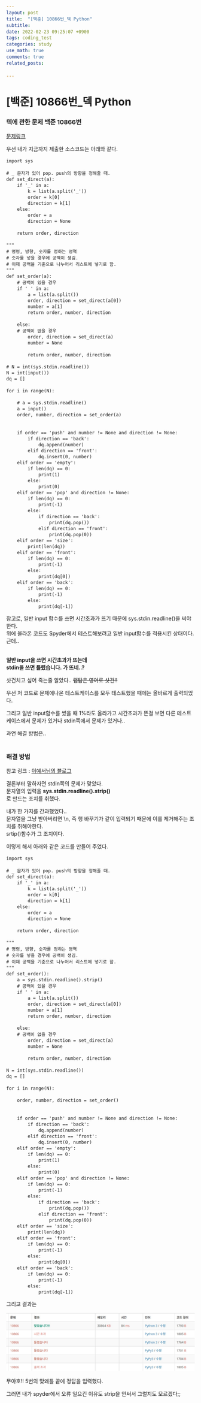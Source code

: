```yaml
---
layout: post
title:  "[백준] 10866번_덱 Python"
subtitle:   
date: 2022-02-23 09:25:07 +0900
tags: coding_test
categories: study
use_math: true
comments: true
related_posts:

---
```


# [백준] 10866번_덱 Python<br/>

### 덱에 관한 문제 백준 10866번<br/>

[문제링크](https://www.acmicpc.net/problem/10866)

우선 내가 지금까지 제출한 소스코드는 아래와 같다.

```
import sys

# _ 문자가 있어 pop. push의 방향을 정해줄 때.
def set_direct(a):
    if '_' in a:
        k = list(a.split('_'))
        order = k[0]
        direction = k[1]
    else:
        order = a
        direction = None
        
    return order, direction

"""
# 명령, 방향, 숫자를 정하는 영역
# 숫자를 넣을 경우에 공백이 생김.
# 이때 공백을 기준으로 나누어서 리스트에 넣기로 함.
"""
def set_order(a):
    # 공백이 있을 경우
    if ' ' in a:
        a = list(a.split())
        order, direction = set_direct(a[0])
        number = a[1]
        return order, number, direction
    
    else:
    # 공백이 없을 경우
        order, direction = set_direct(a)
        number = None

        return order, number, direction

# N = int(sys.stdin.readline())
N = int(input())
dq = []

for i in range(N):
    
    # a = sys.stdin.readline()
    a = input()
    order, number, direction = set_order(a)

        
    if order == 'push' and number != None and direction != None:
        if direction == 'back':
            dq.append(number)
        elif direction == 'front':
            dq.insert(0, number)
    elif order == 'empty':
        if len(dq) == 0:
            print(1)
        else:
            print(0)
    elif order == 'pop' and direction != None:
        if len(dq) == 0:
            print(-1)
        else:
            if direction == 'back':
                print(dq.pop())
            elif direction == 'front':
                print(dq.pop(0))
    elif order == 'size':
        print(len(dq))
    elif order == 'front':
        if len(dq) == 0:
            print(-1)
        else:
            print(dq[0])
    elif order == 'back':
        if len(dq) == 0:
            print(-1)
        else:
            print(dq[-1])
```

참고로, 일반 input 함수를 쓰면 시간초과가 뜨기 때문에 sys.stdin.readline()을 써야한다.<br/>
위에 올라온 코드도 Spyder에서 테스트해보려고 일반 input함수를 적용시킨 상태이다. 근데..<br/>
<br/>

**일반 input을 쓰면 시간초과가 뜨는데** <br/>
**stdin을 쓰면 틀렸습니다. 가 뜨네..?**
<br/>

샷건치고 싶어 죽는줄 알았다.. ~~랩탑은 영어로 샷건!!~~<br/>

우선 저 코드로 문제에나온 테스트케이스를 모두 테스트했을 때에는 올바르게 출력되었다.<br/>

그리고 일반 input함수를 썼을 때 1%라도 올라가고 시간초과가 뜬걸 보면 다른 테스트케이스에서 문제가 있거나 stdin쪽에서 문제가 있거나..<br/>

과연 해결 방법은.. <br/>
<br/>

### 해결 방법<br/>

참고 링크 : [이예서님의 블로그](https://velog.io/@yeseolee/Python-%ED%8C%8C%EC%9D%B4%EC%8D%AC-%EC%9E%85%EB%A0%A5-%EC%A0%95%EB%A6%ACsys.stdin.readline)

결론부터 말하자면 stdin쪽의 문제가 맞았다. <br/>
문자열의 입력을 **sys.stdin.readline().strip()**<br/>
로 만드는 조치를 취했다.<br/>

내가 한 가지를 간과했었다..<br/>
문자열을 그냥 받아버리면 \n, 즉 행 바꾸기가 같이 입력되기 때문에 이를 제거해주는 조치를 취해야한다.<br/>
srtip()함수가 그 조치이다.

이렇게 해서 아래와 같은 코드를 만들어 주었다.<br/>

```
import sys

# _ 문자가 있어 pop. push의 방향을 정해줄 때.
def set_direct(a):
    if '_' in a:
        k = list(a.split('_'))
        order = k[0]
        direction = k[1]
    else:
        order = a
        direction = None
        
    return order, direction

"""
# 명령, 방향, 숫자를 정하는 영역
# 숫자를 넣을 경우에 공백이 생김.
# 이때 공백을 기준으로 나누어서 리스트에 넣기로 함.
"""
def set_order():
    a = sys.stdin.readline().strip()
    # 공백이 있을 경우
    if ' ' in a:
        a = list(a.split())
        order, direction = set_direct(a[0])
        number = a[1]
        return order, number, direction
    
    else:
    # 공백이 없을 경우
        order, direction = set_direct(a)
        number = None

        return order, number, direction

N = int(sys.stdin.readline())
dq = []

for i in range(N):
    
    order, number, direction = set_order()

        
    if order == 'push' and number != None and direction != None:
        if direction == 'back':
            dq.append(number)
        elif direction == 'front':
            dq.insert(0, number)
    elif order == 'empty':
        if len(dq) == 0:
            print(1)
        else:
            print(0)
    elif order == 'pop' and direction != None:
        if len(dq) == 0:
            print(-1)
        else:
            if direction == 'back':
                print(dq.pop())
            elif direction == 'front':
                print(dq.pop(0))
    elif order == 'size':
        print(len(dq))
    elif order == 'front':
        if len(dq) == 0:
            print(-1)
        else:
            print(dq[0])
    elif order == 'back':
        if len(dq) == 0:
            print(-1)
        else:
            print(dq[-1])
```

그리고 결과는

![오케이 정답!](https://github.com/WookeyKim95/WookeyKim95.github.io/blob/main/assets/img/study/coding_test/2022-02-23_1.jpg?raw=true)<br/>

무야호!! 5번의 맞왜틀 끝에 정답을 입력했다.<br/>

그러면 내가 spyder에서 오류 일으킨 이유도 strip을 안써서 그럴지도 모르겠다;;